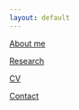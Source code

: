 ```yaml
---
layout: default
---
```


[About me](./aboutme.md)

[Research](./research.md)

[CV](./cv.md)

[Contact](./contact.md)

<!--[Other](./other.md)-->

